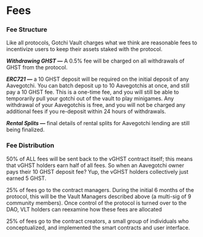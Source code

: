 # Fees

### Fee Structure <a href="#_hlxrcyvlo425" id="_hlxrcyvlo425"></a>

Like all protocols, Gotchi Vault charges what we think are reasonable fees to incentivize users to keep their assets staked with the protocol.

_**Withdrawing GHST —**_ A 0.5% fee will be charged on all withdrawals of GHST from the protocol.&#x20;

_**ERC721 —**_ a 10 GHST deposit will be required on the initial deposit of any Aavegotchi. You can batch deposit up to 10 Aavegotchis at once, and still pay a 10 GHST fee. This is a one-time fee, and you will still be able to temporarily pull your gotchi out of the vault to play minigames. Any withdrawal of your Aavegotchis is free, and you will not be charged any additional fees if you re-deposit within 24 hours of withdrawals.

_**Rental Splits —**_ final details of rental splits for Aavegotchi lending are still being finalized.

### Fee Distribution <a href="#_v7yicm5zmko9" id="_v7yicm5zmko9"></a>

50% of ALL fees will be sent back to the vGHST contract itself; this means that vGHST holders earn half of all fees. So when an Aavegotchi owner pays their 10 GHST deposit fee? Yup, the vGHST holders collectively just earned 5 GHST.

25% of fees go to the contract managers. During the initial 6 months of the protocol, this will be the Vault Managers described above (a multi-sig of 9 community members). Once control of the protocol is turned over to the DAO, VLT holders can reexamine how these fees are allocated

25% of fees go to the contract creators, a small group of individuals who conceptualized, and implemented the smart contracts and user interface.

